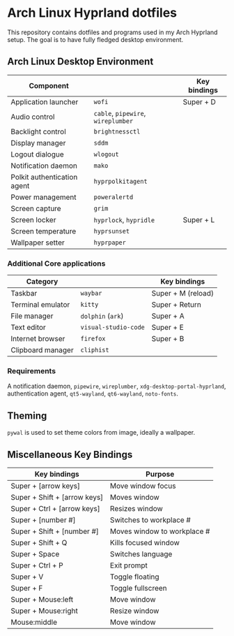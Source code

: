 # Arch Linux Hyprland dotfiles
This repository contains dotfiles and programs used in my Arch Hyprland setup. The goal is to have fully fledged desktop environment.
## Arch Linux Desktop Environment
| Component                   |                                    | Key bindings |
| --------------------------- | ---------------------------------- | ------------ |
| Application launcher        | `wofi`                             | Super + D    |
| Audio control               | `cable`, `pipewire`, `wireplumber` |              |
| Backlight control           | `brightnessctl`                    |              |
| Display manager             | `sddm`                             |              |
| Logout dialogue             | `wlogout`                          |              |
| Notification daemon         | `mako`                             |              |
| Polkit authentication agent | `hyprpolkitagent`                  |              |
| Power management            | `poweralertd`                      |              |
| Screen capture              | `grim`                             |              |
| Screen locker               | `hyprlock`, `hypridle`             | Super + L    |
| Screen temperature          | `hyprsunset`                       |              |
| Wallpaper setter            | `hyprpaper`                        |              |

### Additional Core applications
| Category          |                      | Key bindings       |
| ----------------- | -------------------- | ------------------ |
| Taskbar           | `waybar`             | Super + M (reload) |
| Terminal emulator | `kitty`              | Super + Return     |
| File manager      | `dolphin` (`ark`)    | Super + A          |
| Text editor       | `visual-studio-code` | Super + E          |
| Internet browser  | `firefox`            | Super + B          |
| Clipboard manager | `cliphist`           |                    |

### Requirements
A notification daemon, `pipewire`, `wireplumber`, `xdg-desktop-portal-hyprland`, authentication agent, `qt5-wayland`, `qt6-wayland`, `noto-fonts`.

## Theming
`pywal` is used to set theme colors from image, ideally a wallpaper.

## Miscellaneous Key Bindings
| Key bindings                 | Purpose                     |
| ---------------------------- | --------------------------- |
| Super + [arrow keys]         | Move window focus           |
| Super + Shift + [arrow keys] | Moves window                |
| Super + Ctrl + [arrow keys]  | Resizes window              |
| Super + [number #]           | Switches to workplace #     |
| Super + Shift + [number #]   | Moves window to workplace # |
| Super + Shift + Q            | Kills focused window        |
| Super + Space                | Switches language           |
| Super + Ctrl + P             | Exit prompt                 |
| Super + V                    | Toggle floating             |
| Super + F                    | Toggle fullscreen           |
| Super + Mouse:left           | Move window                 |
| Super + Mouse:right          | Resize window               |
| Mouse:middle                 | Move window                 |



